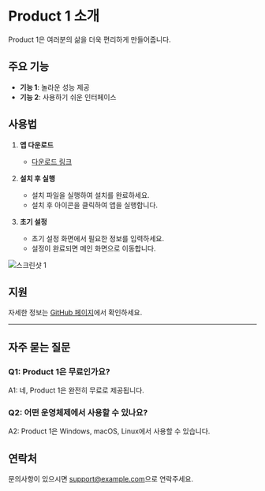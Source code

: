 # Product 1 소개

Product 1은 여러분의 삶을 더욱 편리하게 만들어줍니다.

## 주요 기능

- **기능 1**: 놀라운 성능 제공
- **기능 2**: 사용하기 쉬운 인터페이스

## 사용법

1. **앱 다운로드**
   - [다운로드 링크](https://example.com/download/product1)

2. **설치 후 실행**
   - 설치 파일을 실행하여 설치를 완료하세요.
   - 설치 후 아이콘을 클릭하여 앱을 실행합니다.

3. **초기 설정**
   - 초기 설정 화면에서 필요한 정보를 입력하세요.
   - 설정이 완료되면 메인 화면으로 이동합니다.

![스크린샷 1](https://via.placeholder.com/400x300.png?text=Screenshot+1)

## 지원

자세한 정보는 [GitHub 페이지](https://github.com/example/product1)에서 확인하세요.

---

## 자주 묻는 질문

### Q1: Product 1은 무료인가요?

A1: 네, Product 1은 완전히 무료로 제공됩니다.

### Q2: 어떤 운영체제에서 사용할 수 있나요?

A2: Product 1은 Windows, macOS, Linux에서 사용할 수 있습니다.

## 연락처

문의사항이 있으시면 [support@example.com](mailto:support@example.com)으로 연락주세요.
